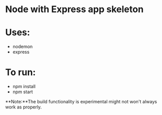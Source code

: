 # Node with Express app skeleton

# Uses:

*   nodemon
*   express

# To run:

*   npm install
*   npm start

**Note:**The build functionality is experimental might not won't always work as properly.